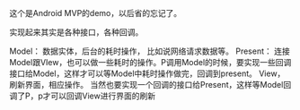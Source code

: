 这个是Android MVP的demo，以后省的忘记了。


实现起来其实是各种接口，各种回调。 

Model： 数据实体，后台的耗时操作， 比如说网络请求数据等。 
Present： 连接Model跟VIew，也可以做一些耗时的操作。P调用Model的时候，要实现一些回调接口给Model，这样才可以等Model中耗时操作做完，回调到present。
View，刷新界面，相应操作。 当然也要实现一个回调的接口给Present，这样等Model回调了P，p才可以回调View进行界面的刷新
